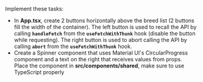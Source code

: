 Implement these tasks:

- In **App.tsx**, create 2 buttons horizontally above the breed list (2 buttons fill the width of the container). The left button is used to recall the API by calling **`handleFetch`** from the **`useFetchWithThunk`** hook (disable the button while requesting). The right button is used to abort calling the API by calling **`abort`** from the **`useFetchWithThunk`** hook.
- Create a Spinner component that uses Material UI's CircularProgress component and a text on the right that receives values from props. Place the component in **src/components/shared**, make sure to use TypeScript properly